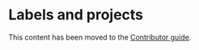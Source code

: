 # Labels and projects

This content has been moved to the [Contributor guide](/contribute/dotnet/labels-projects).